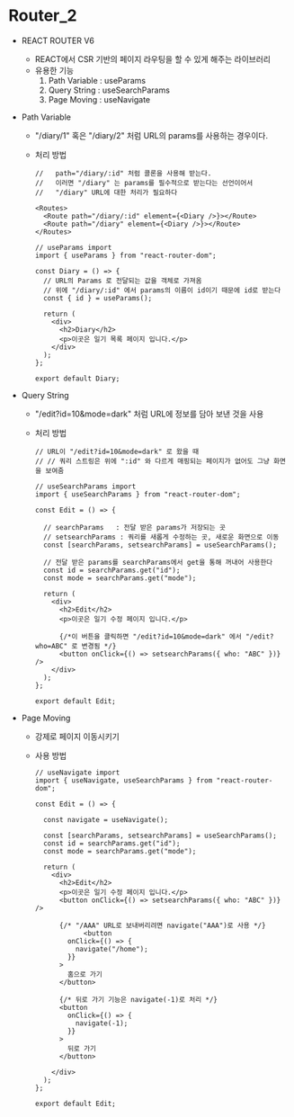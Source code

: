 # Router_2

- REACT ROUTER V6
  - REACT에서  CSR 기반의 페이지 라우팅을 할 수 있게 해주는 라이브러리
  - 유용한 기능
    1. Path Variable : useParams
    2. Query String : useSearchParams
    3. Page Moving : useNavigate



- Path Variable

  - "/diary/1" 혹은 "/diary/2" 처럼 URL의 params를 사용하는 경우이다.

  - 처리 방법

    ```react
    //   path="/diary/:id" 처럼 콜론을 사용해 받는다.
    //   이러면 "/diary" 는 params를 필수적으로 받는다는 선언이어서
    //   "/diary" URL에 대한 처리가 필요하다 
    
    <Routes>
      <Route path="/diary/:id" element={<Diary />}></Route>
      <Route path="/diary" element={<Diary />}></Route>
    </Routes>
    ```

    ```react
    // useParams import
    import { useParams } from "react-router-dom";
    
    const Diary = () => {
      // URL의 Params 로 전달되는 값을 객체로 가져옴
      // 위에 "/diary/:id" 에서 params의 이름이 id이기 때문에 id로 받는다
      const { id } = useParams();
    
      return (
        <div>
          <h2>Diary</h2>
          <p>이곳은 일기 목록 페이지 입니다.</p>
        </div>
      );
    };
    
    export default Diary;
    ```

    

- Query String

  - "/edit?id=10&mode=dark" 처럼 URL에 정보를 담아 보낸 것을 사용

  - 처리 방법

    ```react
    // URL이 "/edit?id=10&mode=dark" 로 왔을 때
    // // 쿼리 스트링은 위에 ":id" 와 다르게 매핑되는 페이지가 없어도 그냥 화면을 보여줌
    
    // useSearchParams import
    import { useSearchParams } from "react-router-dom";
    
    const Edit = () => {
    	
      // searchParams	: 전달 받은 params가 저장되는 곳
      // setsearchParams : 쿼리를 새롭게 수정하는 곳, 새로운 화면으로 이동
      const [searchParams, setsearchParams] = useSearchParams();
    
      // 전달 받은 params를 searchParams에서 get을 통해 꺼내어 사용한다
      const id = searchParams.get("id");
      const mode = searchParams.get("mode");
    
      return (
        <div>
          <h2>Edit</h2>
          <p>이곳은 일기 수정 페이지 입니다.</p>
    
          {/*이 버튼을 클릭하면 "/edit?id=10&mode=dark" 에서 "/edit?who=ABC" 로 변경됨 */}
          <button onClick={() => setsearchParams({ who: "ABC" })} />
        </div>
      );
    };
    
    export default Edit;
    ```

    

- Page Moving

  - 강제로 페이지 이동시키기

  - 사용 방법

    ```react
    // useNavigate import
    import { useNavigate, useSearchParams } from "react-router-dom";
    
    const Edit = () => {
      
      const navigate = useNavigate();
    	
      const [searchParams, setsearchParams] = useSearchParams();
      const id = searchParams.get("id");
      const mode = searchParams.get("mode");
    
      return (
        <div>
          <h2>Edit</h2>
          <p>이곳은 일기 수정 페이지 입니다.</p>
          <button onClick={() => setsearchParams({ who: "ABC" })} />
        	
          {/* "/AAA" URL로 보내버리려면 navigate("AAA")로 사용 */}
    			<button
            onClick={() => {
              navigate("/home");
            }}
          >
            홈으로 가기
          </button>
          
          {/* 뒤로 가기 기능은 navigate(-1)로 처리 */}
          <button
            onClick={() => {
              navigate(-1);
            }}
          >
            뒤로 가기
          </button>
        
        </div>
      );
    };
    
    export default Edit;
    ```

    
